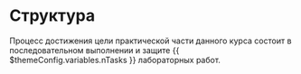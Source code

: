 # Структура

Процесс достижения цели практической части данного курса состоит в последовательном выполнении и защите {{ $themeConfig.variables.nTasks }} лабораторных работ.
